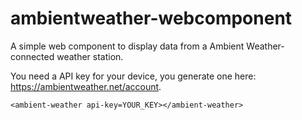 # ambientweather-webcomponent

A simple web component to display data from a Ambient Weather-connected weather station.

You need a API key for your device, you generate one here: https://ambientweather.net/account.

```<ambient-weather api-key=YOUR_KEY></ambient-weather>```
